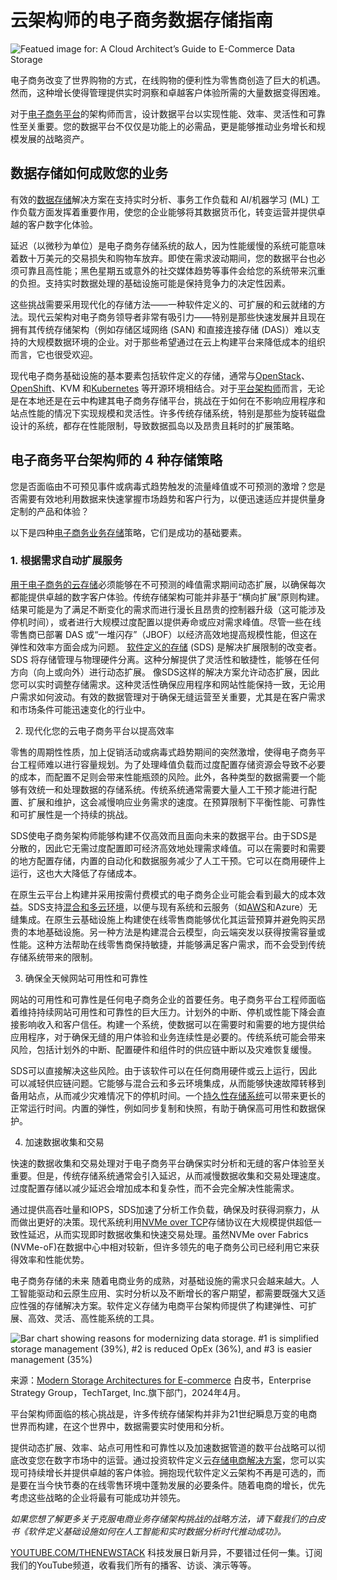 # 云架构师的电子商务数据存储指南

![Featued image for: A Cloud Architect’s Guide to E-Commerce Data Storage](https://cdn.thenewstack.io/media/2025/01/f1068b33-e-commerce-data-storage-1024x575.jpg)

电子商务改变了世界购物的方式，在线购物的便利性为零售商创造了巨大的机遇。然而，这种增长使得管理提供实时洞察和卓越客户体验所需的大量数据变得困难。

对于[电子商务平台](https://thenewstack.io/what-scaling-shopifys-checkout-taught-me-about-building-great-e-commerce-apps/)的架构师而言，设计数据平台以实现性能、效率、灵活性和可靠性至关重要。您的数据平台不仅仅是功能上的必需品，更是能够推动业务增长和规模发展的战略资产。

## 数据存储如何成败您的业务

有效的[数据存储](https://thenewstack.io/storage/)解决方案在支持实时分析、事务工作负载和 AI/机器学习 (ML) 工作负载方面发挥着重要作用，使您的企业能够将其数据货币化，转变运营并提供卓越的客户数字化体验。

延迟（以微秒为单位）是电子商务存储系统的敌人，因为性能缓慢的系统可能意味着数十万美元的交易损失和购物车放弃。即使在需求波动期间，您的数据平台也必须可靠且高性能；黑色星期五或意外的社交媒体趋势等事件会给您的系统带来沉重的负担。支持实时数据处理的基础设施可能是保持竞争力的决定性因素。

这些挑战需要采用现代化的存储方法——一种软件定义的、可扩展的和云就绪的方法。现代云架构对电子商务领导者非常有吸引力——特别是那些快速发展并且现在拥有其传统存储架构（例如存储区域网络 (SAN) 和直接连接存储 (DAS)）难以支持的大规模数据环境的企业。对于那些希望通过在云上构建平台来降低成本的组织而言，它也很受欢迎。

现代电子商务基础设施的基本要素包括软件定义的存储，通常与[OpenStack](https://thenewstack.io/mirantis-rockoon-openstack-management-on-kubernetes/)、[OpenShift](https://thenewstack.io/kubernetes/whats-the-difference-between-kubernetes-and-openshift/)、KVM 和[Kubernetes](https://thenewstack.io/kubernetes/) 等开源环境相结合。对于[平台架构师](https://thenewstack.io/platform-engineering/architecture-and-design-considerations-for-platform-engineering-teams/)而言，无论是在本地还是在云中构建其电子商务存储平台，挑战在于如何在不影响应用程序和站点性能的情况下实现规模和灵活性。许多传统存储系统，特别是那些为旋转磁盘设计的系统，都存在性能限制，导致数据孤岛以及昂贵且耗时的扩展策略。

## 电子商务平台架构师的 4 种存储策略

您是否面临由不可预见事件或病毒式趋势触发的流量峰值或不可预测的激增？您是否需要有效地利用数据来快速掌握市场趋势和客户行为，以便迅速适应并提供量身定制的产品和体验？

以下是四种[电子商务业务存储](https://www.lightbitslabs.com/solutions/cloud-storage-ecommerce/?utm_source=TNS&utm_medium=article&utm_campaign=jan)策略，它们是成功的基础要素。

### 1. 根据需求自动扩展服务

[用于电子商务的云存储](https://www.lightbitslabs.com/solutions/cloud-storage-ecommerce/?utm_source=TNS&utm_medium=article&utm_campaign=jan)必须能够在不可预测的峰值需求期间动态扩展，以确保每次都能提供卓越的数字客户体验。传统存储架构可能并非基于“横向扩展”原则构建。结果可能是为了满足不断变化的需求而进行漫长且昂贵的控制器升级（这可能涉及停机时间），或者进行大规模过度配置以提供寿命或应对需求峰值。尽管一些在线零售商已部署 DAS 或“一堆闪存”（JBOF）以经济高效地提高规模性能，但这在弹性和效率方面会成为问题。
[软件定义的存储](https://www.lightbitslabs.com/solution-guide/software-defined-storage/?utm_source=TNS&utm_medium=article&utm_campaign=jan) (SDS) 是解决扩展限制的改变者。SDS 将存储管理与物理硬件分离。这种分解提供了灵活性和敏捷性，能够在任何方向（向上或向外）进行动态扩展。
像SDS这样的解决方案允许动态扩展，因此您可以实时调整存储需求。这种灵活性确保应用程序和网站性能保持一致，无论用户需求如何波动。有效的数据管理对于确保无缝运营至关重要，尤其是在客户需求和市场条件可能迅速变化的行业中。

2. 现代化您的云电子商务平台以提高效率

零售的周期性性质，加上促销活动或病毒式趋势期间的突然激增，使得电子商务平台工程师难以进行容量规划。为了处理峰值负载而过度配置存储资源会导致不必要的成本，而配置不足则会带来性能瓶颈的风险。此外，各种类型的数据需要一个能够有效统一和处理数据的存储系统。传统系统通常需要大量人工干预才能进行配置、扩展和维护，这会减慢响应业务需求的速度。在预算限制下平衡性能、可靠性和可扩展性是一个持续的挑战。

SDS使电子商务架构师能够构建不仅高效而且面向未来的数据平台。由于SDS是分散的，因此它无需过度配置即可经济高效地处理需求峰值。可以在需要时和需要的地方配置存储，内置的自动化和数据服务减少了人工干预。它可以在商用硬件上运行，这也大大降低了存储成本。

在原生云平台上构建并采用按需付费模式的电子商务企业可能会看到最大的成本效益。SDS支持[混合和多云环境](https://www.lightbitslabs.com/aws-block-storage/?utm_source=TNS&utm_medium=article&utm_campaign=jan)，以便与现有系统和云服务（如[AWS](https://aws.amazon.com/?utm_content=inline+mention)和Azure）无缝集成。在原生云基础设施上构建使在线零售商能够优化其运营预算并避免购买昂贵的本地基础设施。另一种方法是构建混合云模型，向云端突发以获得按需容量或性能。这种方法帮助在线零售商保持敏捷，并能够满足客户需求，而不会受到传统存储系统带来的限制。


3. 确保全天候网站可用性和可靠性

网站的可用性和可靠性是任何电子商务企业的首要任务。电子商务平台工程师面临着维持持续网站可用性和可靠性的巨大压力。计划外的中断、停机或性能下降会直接影响收入和客户信任。构建一个系统，使数据可以在需要时和需要的地方提供给应用程序，对于确保无缝的用户体验和业务连续性是必要的。传统系统可能会带来风险，包括计划外的中断、配置硬件和组件时的供应链中断以及灾难恢复缓慢。

SDS可以直接解决这些风险。由于该软件可以在任何商用硬件或云上运行，因此可以减轻供应链问题。它能够与混合云和多云环境集成，从而能够快速故障转移到备用站点，从而减少灾难情况下的停机时间。一个[持久性存储系统](https://www.lightbitslabs.com/kubernetes-persistent-storage-management/?utm_source=TNS&utm_medium=article&utm_campaign=jan)可以带来更长的正常运行时间。内置的弹性，例如同步复制和快照，有助于确保高可用性和数据保护。


4. 加速数据收集和交易

快速的数据收集和交易处理对于电子商务平台确保实时分析和无缝的客户体验至关重要。但是，传统存储系统通常会引入延迟，从而减慢数据收集和交易处理速度。过度配置存储以减少延迟会增加成本和复杂性，而不会完全解决性能需求。

通过提供高吞吐量和IOPS，SDS加速了分析工作负载，确保及时获得洞察力，从而做出更好的决策。现代系统利用[NVMe over TCP](https://www.lightbitslabs.com/nvme-over-tcp/?utm_source=TNS&utm_medium=article&utm_campaign=jan)存储协议在大规模提供超低一致性延迟，从而实现即时数据收集和快速交易处理。虽然NVMe over Fabrics (NVMe-oF)在数据中心中相对较新，但许多领先的电子商务公司已经利用它来获得效率和性能优势。


电子商务存储的未来
随着电商业务的成熟，对基础设施的需求只会越来越大。人工智能驱动和云原生应用、实时分析以及不断增长的客户期望，都需要既强大又适应性强的存储解决方案。软件定义存储为电商平台架构师提供了构建弹性、可扩展、高效、灵活、高性能系统的工具。

![Bar chart showing reasons for modernizing data storage. #1 is simplified storage management (39%), #2 is reduced OpEx (36%), and #3 is easier management (35%)](https://cdn.thenewstack.io/media/2025/01/d1763bb4-e-commerce-storage-archtectures.png)

来源：[Modern Storage Architectures for E-commerce](https://www.lightbitslabs.com/overcome-e-commerce-challenges-with-real-time-data-insights/?utm_source=TNS&utm_medium=article&utm_campaign=jan) 白皮书，Enterprise Strategy Group，TechTarget, Inc.旗下部门，2024年4月。

平台架构师面临的核心挑战是，许多传统存储架构并非为21世纪瞬息万变的电商世界而构建，在这个世界中，数据需要实时使用和分析。

提供动态扩展、效率、站点可用性和可靠性以及加速数据管道的数平台战略可以彻底改变您在数字市场中的运营。通过投资软件定义云[存储电商解决方案](https://www.lightbitslabs.com/solutions/cloud-storage-ecommerce/?utm_source=TNS&utm_medium=article&utm_campaign=jan)，您可以实现可持续增长并提供卓越的客户体验。拥抱现代软件定义云架构不再是可选的，而是要在当今快节奏的在线零售环境中蓬勃发展的必要条件。随着电商的增长，优先考虑这些战略的企业将最有可能成功并领先。

*如果您想了解更多关于克服电商业务存储架构挑战的战略方法，请下载我们的白皮书《软件定义基础设施如何在人工智能和实时数据分析时代推动成功》。*

[YOUTUBE.COM/THENEWSTACK](https://youtube.com/thenewstack?sub_confirmation=1) 科技发展日新月异，不要错过任何一集。订阅我们的YouTube频道，收看我们所有的播客、访谈、演示等等。
